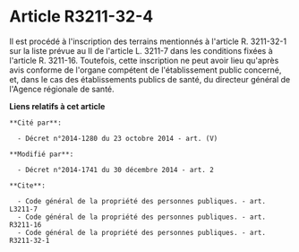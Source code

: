 # Article R3211-32-4

Il est procédé à l'inscription des terrains mentionnés à l'article R. 3211-32-1 sur la liste prévue au II de l'article L.
3211-7 dans les conditions fixées à l'article R. 3211-16. Toutefois, cette inscription ne peut avoir lieu qu'après avis
conforme de l'organe compétent de l'établissement public concerné, et, dans le cas des établissements publics de santé, du
directeur général de l'Agence régionale de santé.

**Liens relatifs à cet article**

	**Cité par**:

	  - Décret n°2014-1280 du 23 octobre 2014 - art. (V)

	**Modifié par**:

	  - Décret n°2014-1741 du 30 décembre 2014 - art. 2

	**Cite**:

	  - Code général de la propriété des personnes publiques. - art. L3211-7
	  - Code général de la propriété des personnes publiques. - art. R3211-16
	  - Code général de la propriété des personnes publiques. - art. R3211-32-1
